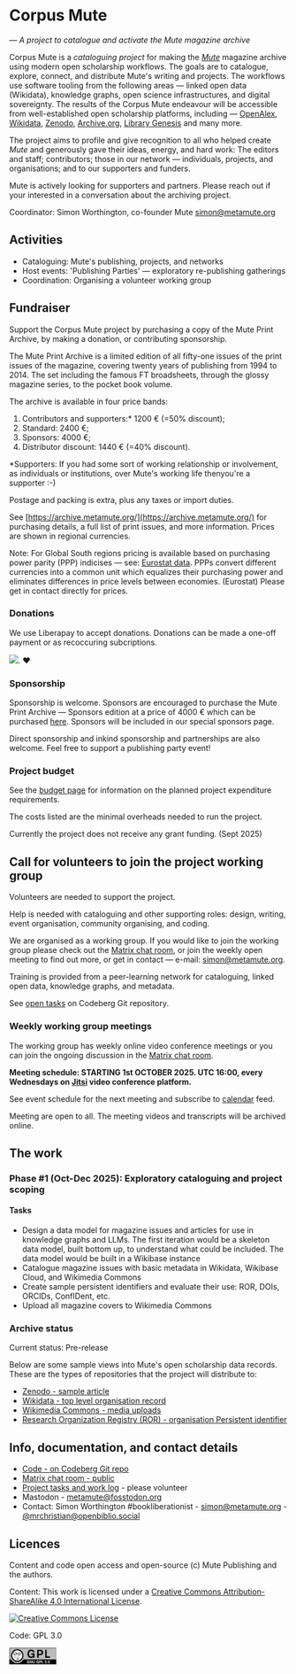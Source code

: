 # Corpus Mute

_— A project to catalogue and activate the Mute magazine archive_

Corpus Mute is a _cataloguing project_ for making the *[Mute](https://www.metamute.org/)* magazine archive using modern open scholarship workflows. The goals are to catalogue, explore, connect, and distribute Mute's writing and projects. The workflows use software tooling from the following areas — linked open data (Wikidata), knowledge graphs, open science infrastructures, and digital sovereignty. The results of the Corpus Mute endeavour will be accessible from well-established open scholarship platforms, including — [OpenAlex](https://openalex.org/works?page=1&filter=title_and_abstract.search:mute+magazine), [Wikidata](https://reasonator.toolforge.org/?&lang=mul&q=6943763), [Zenodo](https://zenodo.org/communities/mute), [Archive.org](https://archive.org/details/@metamute?sort=title), [Library Genesis](https://en.wikipedia.org/wiki/Library_Genesis) and many more.

The project aims to profile and give recognition to all who helped create _Mute_ and generously gave their ideas, energy, and hard work: The editors and staff; contributors; those in our network — individuals, projects, and organisations; and to our supporters and funders. 

Mute is actively looking for supporters and partners. Please reach out if your interested in a conversation about the archiving project.  

Coordinator: Simon Worthington, co-founder Mute simon@metamute.org 

## Activities

  - Cataloguing: Mute's publishing, projects, and networks
  - Host events: 'Publishing Parties' — exploratory re-publishing gatherings
  - Coordination: Organising a volunteer working group

## Fundraiser

Support the Corpus Mute project by purchasing a copy of the Mute Print Archive, by making a donation, or contributing sponsorship.

The Mute Print Archive is a limited edition of all fifty-one issues of the print issues of the magazine, covering twenty years of publishing from 1994 to 2014. The set including the famous FT broadsheets, through the glossy magazine series, to the pocket book volume.  
  
The archive is available in four price bands:

1. Contributors and supporters:* 1200 € (=50% discount);
2. Standard: 2400 €;
3. Sponsors: 4000 €;
4. Distributor discount: 1440 € (=40% discount).

*Supporters: If you had some sort of working relationship or involvement, as individuals or institutions, over Mute's working life thenyou're a supporter :-)

Postage and packing is extra, plus any taxes or import duties.

See [https://archive.metamute.org/](https://archive.metamute.org/) for purchasing details, a full list of print issues, and more information. Prices are shown in regional currencies.

Note: For Global South regions pricing is available based on purchasing power parity (PPP) indicises — see: [Eurostat data](https://ec.europa.eu/eurostat/statistics-explained/index.php?oldid=670267). PPPs convert different currencies into a common unit which equalizes their purchasing power and eliminates differences in price levels between economies. (Eurostat) Please get in contact directly for prices.
         
### Donations

We use Liberapay to accept donations. Donations can be made a one-off payment or as recoccuring subcriptions.

[<img src="https://img.shields.io/liberapay/goal/Mute.svg?logo=liberapay">](https://liberapay.com/Mute/). ❤

### Sponsorship

Sponsorship is welcome. Sponsors are encouraged to purchase the Mute Print Archive  — Sponsors edition at a price of 4000 € which can be purchased [here](https://archive.metamute.org/). Sponsors will be included in our special sponsors page. 

Direct sponsorship and inkind sponsorship and partnerships are also welcome. Feel free to support a publishing party event!

### Project budget

See the [budget page](budget.md) for information on the planned project expenditure requirements.

The costs listed are the minimal overheads needed to run the project.

Currently the project does not receive any grant funding. (Sept 2025)

## Call for volunteers to join the project working group

Volunteers are needed to support the project.

Help is needed with cataloguing and other supporting roles: design, writing, event organisation, community organising, and coding.

We are organised as a working group. If you would like to join the working group please check out the [Matrix chat room](https://matrix.to/#/!vwnrbVJtXLkdKAuMCt:matrix.org?via=matrix.org), or join the weekly open meeting to find out more, or get in contact — e-mail: simon@metamute.org.

Training is provided from a peer-learning network for cataloguing, linked open data, knowledge graphs, and metadata.

See [open tasks](https://codeberg.org/Mute/Corpus-Mute/issues) on Codeberg Git repository.

### Weekly working group meetings

The working group has weekly online video conference meetings or you can join the ongoing discussion in the [Matrix chat room](https://matrix.to/#/!vwnrbVJtXLkdKAuMCt:matrix.org?via=matrix.org).

__Meeting schedule: STARTING 1st OCTOBER 2025. UTC 16:00, every Wednesdays on [Jitsi](https://meet.jit.si/CorpusMute-WorkingGroup) video conference platform.__

See event schedule for the next meeting and subscribe to [calendar](https://archive.metamute.org/events/) feed.

Meeting are open to all. The meeting videos and transcripts will be archived online.

## The work

### Phase #1 (Oct-Dec 2025): Exploratory cataloguing and project scoping

#### Tasks

  - Design a data model for magazine issues and articles for use in knowledge graphs and LLMs. The first iteration would be a skeleton data model, built bottom up, to understand what could be included. The data model would be built in a Wikibase instance
  - Catalogue magazine issues with basic metadata in Wikidata, Wikibase Cloud, and Wikimedia Commons
  - Create sample persistent identifiers and evaluate their use: ROR, DOIs, ORCIDs, ConfIDent, etc.
  - Upload all magazine covers to Wikimedia Commons

### Archive status

Current status: Pre-release

Below are some sample views into Mute's open scholarship data records. These are the types of repositories that the project will distribute to:

  - [Zenodo - sample article](https://zenodo.org/communities/mute)
  - [Wikidata - top level organisation record](https://www.wikidata.org/wiki/Q6943763)
  - [Wikimedia Commons - media uploads](https://commons.wikimedia.org/wiki/Category:Mute)
  - [Research Organization Registry (ROR) - organisation Persistent identifier](https://ror.org/002g5jp68)

## Info, documentation, and contact details

  - [Code - on Codeberg Git repo](https://codeberg.org/Mute/Corpus-Mute)
  - [Matrix chat room - public](https://matrix.to/#/!vwnrbVJtXLkdKAuMCt:matrix.org?via=matrix.org)
  - [Project tasks and work log](https://codeberg.org/Mute/Corpus-Mute/issues) - please volunteer
  - Mastodon - [metamute@fosstodon.org](https://fosstodon.org/@metamute)
  - Contact: Simon Worthington #bookliberationist - simon@metamute.org - [@mrchristian@openbiblio.social](https://openbiblio.social/@mrchristian)

## Licences

Content and code open access and open-source (c) Mute Publishing and the authors.

Content: This work is licensed under a <a rel="license" href="http://creativecommons.org/licenses/by-sa/4.0/">Creative Commons Attribution-ShareAlike 4.0 International License</a>.

<a rel="license" href="http://creativecommons.org/licenses/by-sa/4.0/"><img alt="Creative Commons License" style="border-width:0" src="https://i.creativecommons.org/l/by-sa/4.0/88x31.png" /></a>

Code: GPL 3.0

<img src="gpl.png" alt="GPL 3.0" width="85"/>
